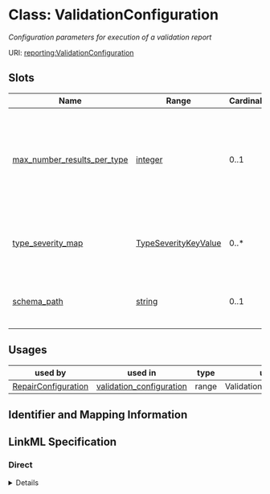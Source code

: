 # Class: ValidationConfiguration
_Configuration parameters for execution of a validation report_





URI: [reporting:ValidationConfiguration](https://w3id.org/linkml/validation-model/ValidationConfiguration)



<!-- no inheritance hierarchy -->



## Slots

| Name | Range | Cardinality | Description  | Info |
| ---  | --- | --- | --- | --- |
| [max_number_results_per_type](max_number_results_per_type.md) | [integer](integer.md) | 0..1 | if set then truncate results such that no more than this number of results are reported per type  | . |
| [type_severity_map](type_severity_map.md) | [TypeSeverityKeyValue](TypeSeverityKeyValue.md) | 0..* | Allows overriding of severity of a particular type  | . |
| [schema_path](schema_path.md) | [string](string.md) | 0..1 | allows overriding the default OMO schema  | . |


## Usages


| used by | used in | type | used |
| ---  | --- | --- | --- |
| [RepairConfiguration](RepairConfiguration.md) | [validation_configuration](validation_configuration.md) | range | ValidationConfiguration |



## Identifier and Mapping Information









## LinkML Specification

<!-- TODO: investigate https://stackoverflow.com/questions/37606292/how-to-create-tabbed-code-blocks-in-mkdocs-or-sphinx -->

### Direct

<details>
```yaml
name: ValidationConfiguration
description: Configuration parameters for execution of a validation report
from_schema: https://w3id.org/linkml/validation_results
attributes:
  max_number_results_per_type:
    name: max_number_results_per_type
    description: if set then truncate results such that no more than this number of
      results are reported per type
    from_schema: https://w3id.org/linkml/validation_results
    range: integer
  type_severity_map:
    name: type_severity_map
    description: Allows overriding of severity of a particular type
    from_schema: https://w3id.org/linkml/validation_results
    multivalued: true
    inlined: true
    range: TypeSeverityKeyValue
  schema_path:
    name: schema_path
    description: allows overriding the default OMO schema
    from_schema: https://w3id.org/linkml/validation_results
    range: string

```
</details>

### Induced

<details>
```yaml
name: ValidationConfiguration
description: Configuration parameters for execution of a validation report
from_schema: https://w3id.org/linkml/validation_results
attributes:
  max_number_results_per_type:
    name: max_number_results_per_type
    description: if set then truncate results such that no more than this number of
      results are reported per type
    from_schema: https://w3id.org/linkml/validation_results
    alias: max_number_results_per_type
    owner: ValidationConfiguration
    range: integer
  type_severity_map:
    name: type_severity_map
    description: Allows overriding of severity of a particular type
    from_schema: https://w3id.org/linkml/validation_results
    multivalued: true
    inlined: true
    alias: type_severity_map
    owner: ValidationConfiguration
    range: TypeSeverityKeyValue
  schema_path:
    name: schema_path
    description: allows overriding the default OMO schema
    from_schema: https://w3id.org/linkml/validation_results
    alias: schema_path
    owner: ValidationConfiguration
    range: string

```
</details>